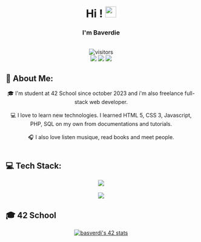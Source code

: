 <h1 align="center" font-size="bold"> Hi ! <img src="https://media.giphy.com/media/hvRJCLFzcasrR4ia7z/giphy.gif" width="29px"> </h1>
<h3 align="center" font-size="bold"> I'm Baverdie </h3>
<div align="center"><br>
	<img src="https://visitor-badge.laobi.icu/badge?page_id=Baverdie&right_color=grey&left_color=#000" alt="visitors">
	<br>
	<a href="https://instagram.com/baverdie.fr" target="_blank"><img src="https://img.shields.io/badge/Instagram-%23E4405F.svg?logo=Instagram&logoColor=white"></a>
	<a href="https://www.linkedin.com/in/bastien-verdier-vaissiere-176913271/" target="_blank"><img src="https://img.shields.io/badge/LinkedIn-%230077B5.svg?logo=linkedin&logoColor=white"></a>
	<!-- <a href="https://baverdie.fr" target="_blank"><img src="https://img.shields.io/badge/Portfolio-000?logo=Google-chrome&logoColor=white"></a> --!>
	<!-- <a href="https://discord.gg/io" target="_blank"><img src="https://img.shields.io/badge/Discord-%237289DA.svg?logo=discord&logoColor=white"></a> -->
	<a href="https://paypal.me/Baverdie.dev" target="_blank"><img src="https://img.shields.io/badge/PayPal-00457C?logo=paypal&logoColor=white"></a>
</div>

## 💫 About Me:
<div align="center">
🎓 I'm student at 42 School since october 2023 and i'm also freelance full-stack web developer.<br><br>
💻 I love to learn new technologies. I learned HTML 5, CSS 3, Javascript, PHP, SQL on my own from documentations and tutorials.<br><br>
🎧 I also love listen musique, read books and meet people.
</div>
<br>

## 💻 Tech Stack:
<p align="center">
  <a href="https://skillicons.dev">
		<img src="https://skillicons.dev/icons?i=figma,git,vim,c,html,css,scss,js,vite,php,mysql">
	</a>
	<br><br>
		<img src="https://github-readme-stats.vercel.app/api/top-langs/?username=Baverdie&theme=dark&hide_border=false&include_all_commits=false&count_private=true&layout=compact">
</p>

 ## 🎓 42 School
 <div align="center">
 	<a href="https://github.com/oakoudad/badge42"><img src="https://badge.mediaplus.ma/darkgray/basverdi?1337Badge=off&UM6P=off" alt="basverdi's 42 stats" /></a>
 </div>
